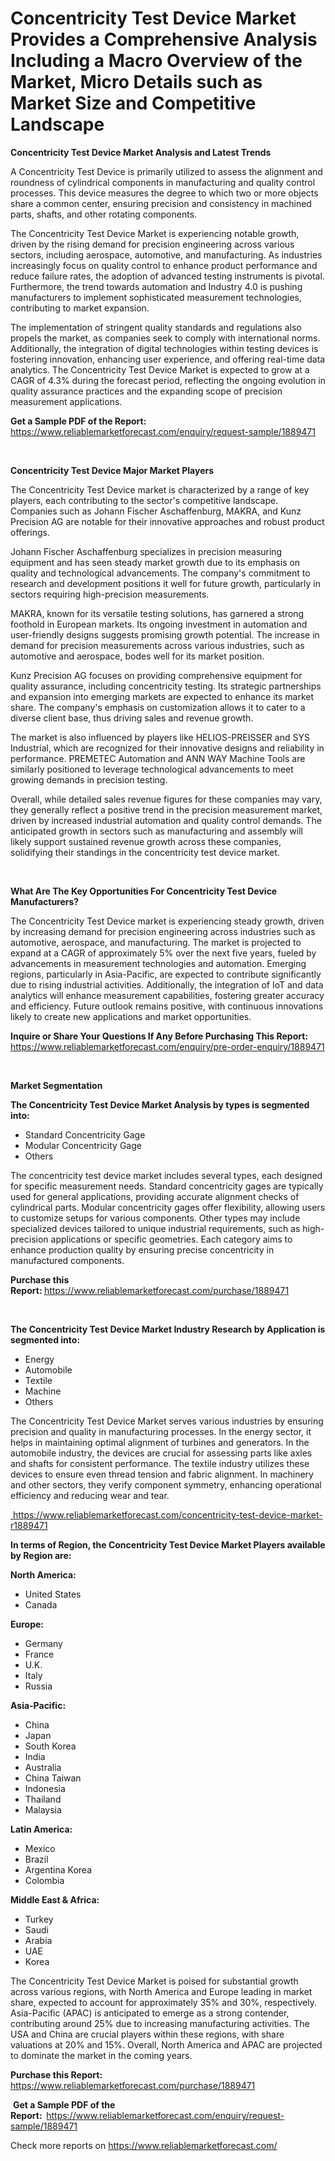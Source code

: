 <p><h1>Concentricity Test Device Market Provides a Comprehensive Analysis Including a Macro Overview of the Market, Micro Details such as Market Size and Competitive Landscape</h1></p><p><strong>Concentricity Test Device Market Analysis and Latest Trends</strong></p>
<p><p>A Concentricity Test Device is primarily utilized to assess the alignment and roundness of cylindrical components in manufacturing and quality control processes. This device measures the degree to which two or more objects share a common center, ensuring precision and consistency in machined parts, shafts, and other rotating components.</p><p>The Concentricity Test Device Market is experiencing notable growth, driven by the rising demand for precision engineering across various sectors, including aerospace, automotive, and manufacturing. As industries increasingly focus on quality control to enhance product performance and reduce failure rates, the adoption of advanced testing instruments is pivotal. Furthermore, the trend towards automation and Industry 4.0 is pushing manufacturers to implement sophisticated measurement technologies, contributing to market expansion.</p><p>The implementation of stringent quality standards and regulations also propels the market, as companies seek to comply with international norms. Additionally, the integration of digital technologies within testing devices is fostering innovation, enhancing user experience, and offering real-time data analytics. The Concentricity Test Device Market is expected to grow at a CAGR of 4.3% during the forecast period, reflecting the ongoing evolution in quality assurance practices and the expanding scope of precision measurement applications.</p></p>
<p><strong>Get a Sample PDF of the Report:&nbsp;</strong> <a href="https://www.reliablemarketforecast.com/enquiry/request-sample/1889471?utm_campaign=2753&utm_medium=2&utm_source=Github&utm_content=ia&utm_term=28032025&utm_id=concentricity-test-device">https://www.reliablemarketforecast.com/enquiry/request-sample/1889471</a></p>
<p>&nbsp;</p>
<p><strong>Concentricity Test Device Major Market Players</strong></p>
<p><p>The Concentricity Test Device market is characterized by a range of key players, each contributing to the sector's competitive landscape. Companies such as Johann Fischer Aschaffenburg, MAKRA, and Kunz Precision AG are notable for their innovative approaches and robust product offerings.</p><p>Johann Fischer Aschaffenburg specializes in precision measuring equipment and has seen steady market growth due to its emphasis on quality and technological advancements. The company's commitment to research and development positions it well for future growth, particularly in sectors requiring high-precision measurements.</p><p>MAKRA, known for its versatile testing solutions, has garnered a strong foothold in European markets. Its ongoing investment in automation and user-friendly designs suggests promising growth potential. The increase in demand for precision measurements across various industries, such as automotive and aerospace, bodes well for its market position.</p><p>Kunz Precision AG focuses on providing comprehensive equipment for quality assurance, including concentricity testing. Its strategic partnerships and expansion into emerging markets are expected to enhance its market share. The company's emphasis on customization allows it to cater to a diverse client base, thus driving sales and revenue growth.</p><p>The market is also influenced by players like HELIOS-PREISSER and SYS Industrial, which are recognized for their innovative designs and reliability in performance. PREMETEC Automation and ANN WAY Machine Tools are similarly positioned to leverage technological advancements to meet growing demands in precision testing.</p><p>Overall, while detailed sales revenue figures for these companies may vary, they generally reflect a positive trend in the precision measurement market, driven by increased industrial automation and quality control demands. The anticipated growth in sectors such as manufacturing and assembly will likely support sustained revenue growth across these companies, solidifying their standings in the concentricity test device market.</p></p>
<p>&nbsp;</p>
<p><strong>What Are The Key Opportunities For Concentricity Test Device Manufacturers?</strong></p>
<p><p>The Concentricity Test Device market is experiencing steady growth, driven by increasing demand for precision engineering across industries such as automotive, aerospace, and manufacturing. The market is projected to expand at a CAGR of approximately 5% over the next five years, fueled by advancements in measurement technologies and automation. Emerging regions, particularly in Asia-Pacific, are expected to contribute significantly due to rising industrial activities. Additionally, the integration of IoT and data analytics will enhance measurement capabilities, fostering greater accuracy and efficiency. Future outlook remains positive, with continuous innovations likely to create new applications and market opportunities.</p></p>
<p><strong>Inquire or Share Your Questions If Any Before Purchasing This Report:</strong> <a href="https://www.reliablemarketforecast.com/enquiry/pre-order-enquiry/1889471?utm_campaign=2753&utm_medium=2&utm_source=Github&utm_content=ia&utm_term=28032025&utm_id=concentricity-test-device">https://www.reliablemarketforecast.com/enquiry/pre-order-enquiry/1889471</a></p>
<p>&nbsp;</p>
<p><strong>Market Segmentation</strong></p>
<p><strong>The Concentricity Test Device Market Analysis by types is segmented into:</strong></p>
<p><ul><li>Standard Concentricity Gage</li><li>Modular Concentricity Gage</li><li>Others</li></ul></p>
<p><p>The concentricity test device market includes several types, each designed for specific measurement needs. Standard concentricity gages are typically used for general applications, providing accurate alignment checks of cylindrical parts. Modular concentricity gages offer flexibility, allowing users to customize setups for various components. Other types may include specialized devices tailored to unique industrial requirements, such as high-precision applications or specific geometries. Each category aims to enhance production quality by ensuring precise concentricity in manufactured components.</p></p>
<p><strong>Purchase this Report:&nbsp;</strong><a href="https://www.reliablemarketforecast.com/purchase/1889471?utm_campaign=2753&utm_medium=2&utm_source=Github&utm_content=ia&utm_term=28032025&utm_id=concentricity-test-device">https://www.reliablemarketforecast.com/purchase/1889471</a></p>
<p>&nbsp;</p>
<p><strong>The Concentricity Test Device Market Industry Research by Application is segmented into:</strong></p>
<p><ul><li>Energy</li><li>Automobile</li><li>Textile</li><li>Machine</li><li>Others</li></ul></p>
<p><p>The Concentricity Test Device Market serves various industries by ensuring precision and quality in manufacturing processes. In the energy sector, it helps in maintaining optimal alignment of turbines and generators. In the automobile industry, the devices are crucial for assessing parts like axles and shafts for consistent performance. The textile industry utilizes these devices to ensure even thread tension and fabric alignment. In machinery and other sectors, they verify component symmetry, enhancing operational efficiency and reducing wear and tear.</p></p>
<p><a href="https://www.reliablemarketforecast.com/concentricity-test-device-market-r1889471?utm_campaign=2753&utm_medium=2&utm_source=Github&utm_content=ia&utm_term=28032025&utm_id=concentricity-test-device">&nbsp;https://www.reliablemarketforecast.com/concentricity-test-device-market-r1889471</a></p>
<p><strong>In terms of Region, the Concentricity Test Device Market Players available by Region are:</strong></p>
<p>
    <p> <strong> North America: </strong>
        <ul>
            <li>United States</li>
            <li>Canada</li>
        </ul>
        </p> 
    <p> <strong> Europe: </strong>
        <ul>
            <li>Germany</li>
            <li>France</li>
            <li>U.K.</li>
            <li>Italy</li>
            <li>Russia</li>
        </ul>
        </p> 
    <p> <strong> Asia-Pacific: </strong>
        <ul>
            <li>China</li>
            <li>Japan</li>
            <li>South Korea</li>
            <li>India</li>
            <li>Australia</li>
            <li>China Taiwan</li>
            <li>Indonesia</li>
            <li>Thailand</li>
            <li>Malaysia</li>
        </ul>
        </p> 
    <p> <strong> Latin America: </strong>
        <ul>
            <li>Mexico</li>
            <li>Brazil</li>
            <li>Argentina Korea</li>
            <li>Colombia</li>
        </ul>
        </p> 
    <p> <strong> Middle East & Africa: </strong>
        <ul>
            <li>Turkey</li>
            <li>Saudi</li>
            <li>Arabia</li>
            <li>UAE</li>
            <li>Korea</li>
        </ul>
    </p>
    </p>
<p><p>The Concentricity Test Device Market is poised for substantial growth across various regions, with North America and Europe leading in market share, expected to account for approximately 35% and 30%, respectively. Asia-Pacific (APAC) is anticipated to emerge as a strong contender, contributing around 25% due to increasing manufacturing activities. The USA and China are crucial players within these regions, with share valuations at 20% and 15%. Overall, North America and APAC are projected to dominate the market in the coming years.</p></p>
<p><strong>Purchase this Report: </strong><a href="https://www.reliablemarketforecast.com/purchase/1889471?utm_campaign=2753&utm_medium=2&utm_source=Github&utm_content=ia&utm_term=28032025&utm_id=concentricity-test-device">https://www.reliablemarketforecast.com/purchase/1889471</a></p>
<p>&nbsp;<strong>Get a Sample PDF of the Report:&nbsp;&nbsp;</strong><a href="https://www.reliablemarketforecast.com/enquiry/request-sample/1889471?utm_campaign=2753&utm_medium=2&utm_source=Github&utm_content=ia&utm_term=28032025&utm_id=concentricity-test-device">https://www.reliablemarketforecast.com/enquiry/request-sample/1889471</a></p>
<p><strong></strong></p>
<p>Check more reports on <a href="https://www.reliablemarketforecast.com/?utm_campaign=2753&utm_medium=2&utm_source=Github&utm_content=ia&utm_term=28032025&utm_id=concentricity-test-device">https://www.reliablemarketforecast.com/</a></p>